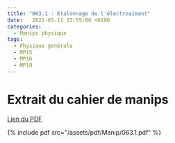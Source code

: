 ```yaml
---
title: "063.1 : Etalonnage de l'électroaimant"
date:   2021-03-11 15:55:00 +0100
categories:
  - Manips physique
tags:
  - Physique genérale
  - MP15
  - MP16
  - MP18
---
```


# Extrait du cahier de manips

[Lien du PDF](/assets/pdf/Manip/063.1.pdf)

{% include pdf src="/assets/pdf/Manip/063.1.pdf" %}
